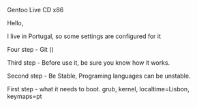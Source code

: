 Gentoo Live CD x86

Hello,

I live in Portugal, so some settings are configured for it 


Four step - Git ()

Third step - Before use it, be sure you know how it works.

Second step - Be Stable, Programing languages can be unstable.

First step - what it needs to boot.
grub, kernel, localtime=Lisbon, keymaps=pt

